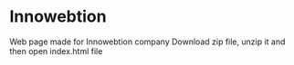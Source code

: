 # Innowebtion
Web page made for Innowebtion company
Download zip file, unzip it and then open index.html file
